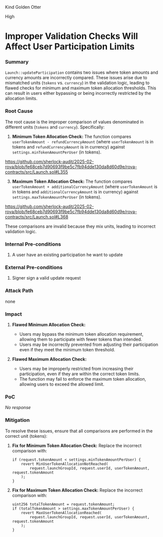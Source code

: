 Kind Golden Otter

High

# Improper Validation Checks Will Affect User Participation Limits

### Summary

`Launch::updateParticipation` contains two  issues where token amounts and currency amounts are incorrectly compared. These issues arise due to mismatched units (`tokens` vs. `currency`) in the validation logic, leading to flawed checks for minimum and maximum token allocation thresholds. This can result in users either bypassing or being incorrectly restricted by the allocation limits.

### Root Cause

The root cause is the improper comparison of values denominated in different units (`tokens` and `currency`). Specifically:
1. **Minimum Token Allocation Check:** The function compares `userTokenAmount - refundCurrencyAmount` (where `userTokenAmount` is in tokens and `refundCurrencyAmount` is in currency) against `settings.minTokenAmountPerUser` (in tokens).

https://github.com/sherlock-audit/2025-02-rova/blob/fe68ceb7d90693f9be5c7fb94dde130da8d60d9e/rova-contracts/src/Launch.sol#L355

3. **Maximum Token Allocation Check:** The function compares `userTokenAmount + additionalCurrencyAmount` (where `userTokenAmount` is in tokens and `additionalCurrencyAmount` is in currency) against `settings.maxTokenAmountPerUser` (in tokens).

https://github.com/sherlock-audit/2025-02-rova/blob/fe68ceb7d90693f9be5c7fb94dde130da8d60d9e/rova-contracts/src/Launch.sol#L368

These comparisons are invalid because they mix units, leading to incorrect validation logic.

### Internal Pre-conditions

1. A user have an existing participation he want to update

### External Pre-conditions

1. Signer sign a valid update request

### Attack Path

none

### Impact

1. **Flawed Minimum Allocation Check:**
   - Users may bypass the minimum token allocation requirement, allowing them to participate with fewer tokens than intended.
   - Users may be incorrectly prevented from adjusting their participation even if they meet the minimum token threshold.

2. **Flawed Maximum Allocation Check:**
   - Users may be improperly restricted from increasing their participation, even if they are within the correct token limits.
   - The function may fail to enforce the maximum token allocation, allowing users to exceed the allowed limit.

### PoC

_No response_

### Mitigation

To resolve these issues, ensure that all comparisons are performed in the correct unit (tokens):

1. **Fix for Minimum Token Allocation Check:**
   Replace the incorrect comparison with:
   ```solidity
   if (request.tokenAmount < settings.minTokenAmountPerUser) {
       revert MinUserTokenAllocationNotReached(
           request.launchGroupId, request.userId, userTokenAmount, request.tokenAmount
       );
   }
   ```

2. **Fix for Maximum Token Allocation Check:**
   Replace the incorrect comparison with:
   ```solidity
   uint256 totalTokenAmount = request.tokenAmount;
   if (totalTokenAmount > settings.maxTokenAmountPerUser) {
       revert MaxUserTokenAllocationReached(
           request.launchGroupId, request.userId, userTokenAmount, request.tokenAmount
       );
   }
   ```